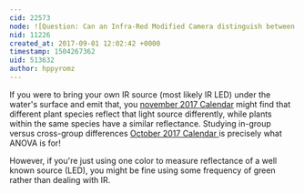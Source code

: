 ```yaml
---
cid: 22573
node: ![Question: Can an Infra-Red Modified Camera distinguish between Eelgrass and other Aquatic Flora? ](../notes/code4maine/10-01-2014/question-can-an-infra-red-modified-camera-distinguish-between-eelgrass-and-other-aquatic-flora)
nid: 11226
created_at: 2017-09-01 12:02:42 +0000
timestamp: 1504267362
uid: 513632
author: hppyromz
---
```


If you were to bring your own IR source (most likely IR LED) under the water's surface and emit that, you [november 2017 Calendar](http://bit.ly/2euElBh) might find that different plant species reflect that light source differently, while plants within the same species have a similar reflectance. Studying in-group versus cross-group differences [October 2017 Calendar ](http://bit.ly/2vPJrL6)is precisely what ANOVA is for!

However, if you're just using one color to measure reflectance of a well known source (LED), you might be fine using some frequency of green rather than dealing with IR.
